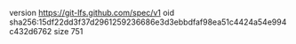 version https://git-lfs.github.com/spec/v1
oid sha256:15df22dd3f37d2961259236686e3d3ebbdfaf98ea51c4424a54e994c432d6762
size 751
